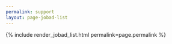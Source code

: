 ```yaml
---
permalink: support
layout: page-jobad-list
---
```

{% include render_jobad_list.html permalink=page.permalink %}
